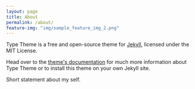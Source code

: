 ```yaml
---
layout: page
title: About
permalink: /about/
feature-img: "img/sample_feature_img_2.png"
---
```


Type Theme is a free and open-source theme for [Jekyll](http://jekyllrb.com/), licensed under the MIT License.

Head over to the [theme's documentation](https://rohanchandra.github.io/project/type/) for much more information about Type Theme or to install this theme on your own Jekyll site.

Short statement about my self.
